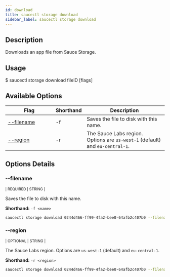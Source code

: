 ```yaml
---
id: download
title: saucectl storage download
sidebar_label: saucectl storage download
---
```


## Description

Downloads an app file from Sauce Storage.

## Usage

<span className="cli">$ saucectl storage download fileID [flags]</span>

## Available Options

<table id="table-cli">
  <thead>
    <tr>
      <th width="30%">Flag</th>
      <th width="10%">Shorthand</th>
      <th>Description</th>
    </tr>
  </thead>
  <tbody>
    <tr>
      <td><span className="t-cli"><a href="#--filename">--filename</a></span></td>
      <td><span className="t-cli">-f</span></td>
      <td>Saves the file to disk with this name.</td>
    </tr>
    <tr>
      <td><span className="t-cli"><a href="#--region">--region</a></span></td>
      <td><span className="t-cli">-r</span></td>
      <td>The Sauce Labs region. Options are <code>us-west-1</code> (default) and <code>eu-central-1</code>.</td>
    </tr>
  </tbody>
</table>

## Options Details

### <span className="cli">--filename</span>

<div className="cli-desc">
<p><small>| REQUIRED | STRING |</small></p>

Saves the file to disk with this name.

**Shorthand:** `-f <name>`

```bash
saucectl storage download 0244d466-ff99-4fa2-bee0-64afb2c407b0 --filename app.apk
```

</div>

### <span className="cli">--region</span>

<div className="cli-desc">
<p><small>| OPTIONAL | STRING |</small></p>

The Sauce Labs region. Options are `us-west-1` (default) and `eu-central-1`.

**Shorthand:** `-r <region>`

```bash
saucectl storage download 0244d466-ff99-4fa2-bee0-64afb2c407b0 --filename app.apk --region us-west-1
```

</div>
